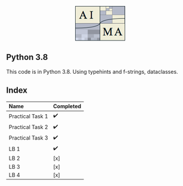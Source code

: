 <div align="center">
<img src="images/aima_logo.png" alt="Artificial Intelligence: A Modern Approach" />
</div>

## Python 3.8
This code is in Python 3.8. Using typehints and f-strings, dataclasses.

## Index

| **Name** | Completed |
|:---------|:----------|
| Practical Task 1 | :heavy_check_mark: |
| Practical Task 2 | :heavy_check_mark: |
| Practical Task 3 | :heavy_check_mark: |
| LB 1 | :heavy_check_mark: |
| LB 2 | [x] |
| LB 3 | [x] |
| LB 4 | [x] |
 